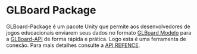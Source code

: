 # GLBoard Package
GLBoard-Package é um pacote Unity que permite aos desenvolvedores de jogos educacionais enviarem seus dados no formato [GLBoard Modelo](https://glboard.bit.ai/rdc/bgZT6cn2VsnWUKMn) para a [GLBoard-API](https://glboard.bit.ai/rdc/ZphOBk8Le0P4q7PJ) de forma rápida e prática. Logo esta é uma ferramenta de conexão. 
Para mais detalhes consulte a [API REFENCE](https://glboard.bit.ai/rdc/bgZT6cn2VsnWUKMn).
